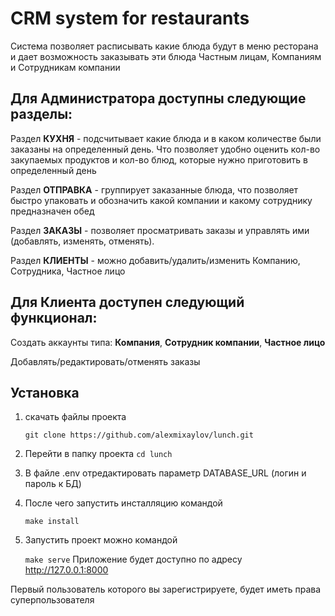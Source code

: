 # CRM system for restaurants

Система позволяет расписывать какие блюда будут в меню ресторана и дает возможность заказывать эти блюда Частным лицам,
Компаниям и Сотрудникам компании

## Для Администратора доступны следующие разделы:

Раздел **КУХНЯ** - подсчитывает какие блюда и в каком количестве были заказаны на определенный день. Что позволяет
удобно оценить кол-во закупаемых продуктов и кол-во блюд, которые нужно приготовить в определенный день

Раздел **ОТПРАВКА** - группирует заказанные блюда, что позволяет быстро упаковать и обозначить какой компании и какому
сотруднику предназначен обед

Раздел **ЗАКАЗЫ** - позволяет просматривать заказы и управлять ими (добавлять, изменять, отменять).

Раздел **КЛИЕНТЫ** - можно добавить/удалить/изменить Компанию, Сотрудника, Частное лицо

## Для Клиента доступен следующий функционал:

Создать аккаунты типа: **Компания**, **Сотрудник компании**, **Частное лицо**

Добавлять/редактировать/отменять заказы

## Установка

1) скачать файлы проекта

   `git clone https://github.com/alexmixaylov/lunch.git`


2) Перейти в папку проекта ``cd lunch``


3) В файле .env отредактировать параметр DATABASE_URL (логин и пароль к БД)


3) После чего запустить инсталляцию командой

   ``make install``


4) Запустить проект можно командой

   ``make serve``
   Приложение будет доступно по адресу http://127.0.0.1:8000

Первый пользователь которого вы зарегистрируете, будет иметь права суперпользователя
